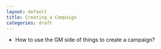 ```yaml
---
layout: default
title: Creating a Campaign
categories: draft
---
```


* How to use the GM side of things to create a campaign?
